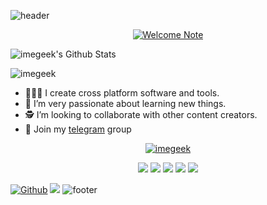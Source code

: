 ![header](https://capsule-render.vercel.app/api?type=wave&color=gradient&height=150&section=header)

<p align="center">
<!--  <img alt="profile pic" width="195px" src="https://avatars1.githubusercontent.com/u/63346676?s=400&u=a01b5199f29c08a702f4c65bfaa47d3b76e25cb1&v=4" /> -->
<!--  <img src="https://github-readme-stats.anuraghazra1.vercel.app/api/top-langs/?username=imegeek&hide=ruby,perl&hide_border=true" /> -->

<a href="#">
<img title="Welcome Note" src="https://github.com/imegeek/imegeek/assets/63346676/db6303c3-c952-4041-841f-f8a4a07036a0" /></a>

<img alt="imegeek's Github Stats" src="https://github-readme-stats.vercel.app/api?username=imegeek&show_icons=true&include_all_commits=true&hide_border=true"/></p>
<p><img align="center" src="https://github-readme-streak-stats.herokuapp.com/?user=imegeek&" alt="imegeek" /></p>

- 🧑🏻‍🏫 I create cross platform software and tools.
- 📖 I’m very passionate about learning new things.
- 🕵️ I’m looking to collaborate with other content creators.
- 💬 Join my [telegram](https://t.me/imegeek) group

<p align="center">
  <a href="https://github.com/imegeek"><img title="imegeek" src="https://github-readme-stats.vercel.app/api/top-langs/?username=imegeek&layout=compact&langs_count=4&hide_progress=true&hide=hack,php,roff,less,perl,ruby,vim%20script"></a>
</p>

<!--
<p align="center">
  <a href="https://github.com/imegeek"><img title="imegeek" src="https://github-readme-stats.vercel.app/api/top-langs/?username=imegeek&custom_title=Known%20Languages&card_width=400&langs_count=8&hide=hack,roff,less,perl,ruby,scss,batchfile,dockerfile,"></a>
</p>-->

<p align="center">
<a href="https://github.com/imegeek/pentesting-framework"><img src="https://github-readme-stats.vercel.app/api/pin/?username=imegeek&repo=pentesting-framework"></a>
<a href="https://github.com/imegeek/Theme-Engine"><img src="https://github-readme-stats.vercel.app/api/pin/?username=imegeek&repo=Theme-Engine"></a>
<a href="https://github.com/imegeek/abhacker.repo"><img src="https://github-readme-stats.vercel.app/api/pin/?username=imegeek&repo=abhacker.repo"></a>
<a href="https://github.com/imegeek/Login-page"><img src="https://github-readme-stats.vercel.app/api/pin/?username=imegeek&repo=Login-page"></a>
<a href="https://github.com/imegeek/Termux-security"><img src="https://github-readme-stats.vercel.app/api/pin/?username=imegeek&repo=Termux-security"></a>
</p>

[![Github](https://img.shields.io/badge/-Github-181717?style=for-the-badge&logo=Github&logoColor=grey)](https://github.com/imegeek)
![](https://estruyf-github.azurewebsites.net/api/VisitorHit?user=imegeek&repo=github-visitors-badge&countColorcountColor&countColor=%23211F18)
![footer](https://capsule-render.vercel.app/api?type=wave&color=gradient&height=150&section=footer)

<!--
<img src="https://capsule-render.vercel.app/api?type=wave&color=gradient&height=300&section=header&text=&fontSize=90" />
<img scr="https://capsule-render.vercel.app/api?type=rounded&color=gradient&text=%20asdf%20&height=300&fontSize=100&textBg=true" />

<img src="https://capsule-render.vercel.app/api?type=wave&color=auto&height=300&section=footer&text=&fontSize=90&reversal=true" />
**imegeek/imegeek** is a ✨ _special_ ✨ repository because its `README.md` (this file) appears on your GitHub profile.

Here are some ideas to get you started:
